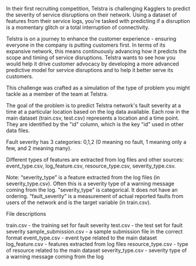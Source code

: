 In their first recruiting competition, Telstra is challenging Kagglers to predict the severity of service disruptions on their network. Using a dataset of features from their service logs, you're tasked with predicting if a disruption is a momentary glitch or a total interruption of connectivity.

Telstra is on a journey to enhance the customer experience - ensuring everyone in the company is putting customers first. In terms of its expansive network, this means continuously advancing how it predicts the scope and timing of service disruptions. Telstra wants to see how you would help it drive customer advocacy by developing a more advanced predictive model for service disruptions and to help it better serve its customers.

This challenge was crafted as a simulation of the type of problem you might tackle as a member of the team at Telstra.

The goal of the problem is to predict Telstra network's fault severity at a time at a particular location based on the log data available. Each row in the main dataset (train.csv, test.csv) represents a location and a time point. They are identified by the "id" column, which is the key "id" used in other data files. 

Fault severity has 3 categories: 0,1,2 (0 meaning no fault, 1 meaning only a few, and 2 meaning many). 

Different types of features are extracted from log files and other sources: event_type.csv, log_feature.csv, resource_type.csv, severity_type.csv. 

Note: “severity_type” is a feature extracted from the log files (in severity_type.csv). Often this is a severity type of a warning message coming from the log. "severity_type" is categorical. It does not have an ordering. “fault_severity” is a measurement of actual reported faults from users of the network and is the target variable (in train.csv).

File descriptions

train.csv - the training set for fault severity
test.csv - the test set for fault severity
sample_submission.csv - a sample submission file in the correct format
event_type.csv - event type related to the main dataset
log_feature.csv - features extracted from log files
resource_type.csv - type of resource related to the main dataset
severity_type.csv -  severity type of a warning message coming from the log
